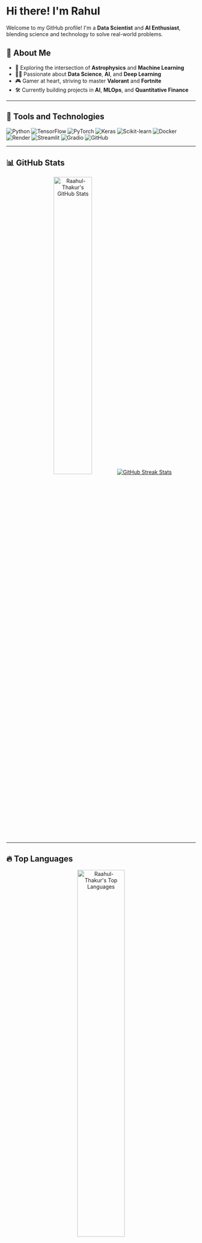 # Hi there!  I'm Rahul

Welcome to my GitHub profile! I'm a **Data Scientist** and **AI Enthusiast**, blending science and technology to solve real-world problems. 

## 🚀 About Me

- 🌌 Exploring the intersection of **Astrophysics** and **Machine Learning**
- 🧑‍💻 Passionate about **Data Science**, **AI**, and **Deep Learning**
- 🎮 Gamer at heart, striving to master **Valorant** and **Fortnite**
- 🛠 Currently building projects in **AI**, **MLOps**, and **Quantitative Finance**

---

## 🔧 Tools and Technologies

![Python](https://img.shields.io/badge/Python-3776AB?style=for-the-badge&logo=python&logoColor=white)
![TensorFlow](https://img.shields.io/badge/TensorFlow-FF6F00?style=for-the-badge&logo=tensorflow&logoColor=white)
![PyTorch](https://img.shields.io/badge/PyTorch-EE4C2C?style=for-the-badge&logo=pytorch&logoColor=white)
![Keras](https://img.shields.io/badge/Keras-D00000?style=for-the-badge&logo=keras&logoColor=white)
![Scikit-learn](https://img.shields.io/badge/Scikit--learn-F7931E?style=for-the-badge&logo=scikit-learn&logoColor=white)
![Docker](https://img.shields.io/badge/Docker-2496ED?style=for-the-badge&logo=docker&logoColor=white)
![Render](https://img.shields.io/badge/Render-46E3B7?style=for-the-badge&logo=render&logoColor=white)
![Streamlit](https://img.shields.io/badge/Streamlit-FF4B4B?style=for-the-badge&logo=streamlit&logoColor=white)
![Gradio](https://img.shields.io/badge/Gradio-20BFA9?style=for-the-badge&logo=gradio&logoColor=white)
![GitHub](https://img.shields.io/badge/GitHub-181717?style=for-the-badge&logo=github&logoColor=white)

---

## 📊 GitHub Stats

<div align="center">
  <img src="https://github-readme-stats.vercel.app/api?username=Raahul-Thakur&show_icons=true&theme=radical" alt="Raahul-Thakur's GitHub Stats" width="45%" />
  <a href="https://git.io/streak-stats">
    <img src="https://github-readme-streak-stats-a7dv.vercel.app?user=Raahul-Thakur&theme=dark&border_radius=23&date_format=j%20M%5B%20Y%5D" alt="GitHub Streak Stats">
  </a>
</div>

---

## 🔥 Top Languages

<div align="center">
  <img src="https://github-readme-stats.vercel.app/api/top-langs/?username=Raahul-Thakur&layout=compact&theme=radical" alt="Raahul-Thakur's Top Languages" width="50%" />
</div>

---

## 💡 Featured Projects

### 🌟 [Computer Vision Challenge](https://github.com/Raahul-Thakur/Computer-Vision-Challenge-Fellowship.AI)
- Developed a deep learning model to classify flower images with high accuracy
- **Technologies**: Python, TensorFlow, Keras, Matplotlib

### 🌟 [NLP Assistant](https://github.com/Raahul-Thakur/NLP-Assistant)
- Built a news summarization, classification and event detection using BERT Models
- **Technologies**: Streamlit, Transformers, KeyBert, spaCy, TF-IDF, PDFplumber, Newspaper3k

### 🌟 [Credit Card Usage Segmentation](https://github.com/Raahul-Thakur/Credit-Card-Usage-Segmentation-Using-Unsupervised-Learning)
- Clustered credit card users to identify usage patterns using unsupervised learning
- **Technologies**: Python, Scikit-learn, Matplotlib, Seaborn

### 🌟 [Stellar Classification](https://github.com/Raahul-Thakur/Stellar-Classification)
- Classified celestial objects like stars, galaxies, and quasars using supervised learning
- **Technologies**: Python, Scikit-learn, Pandas, Matplotlib

### 🌟 [Black Scholes Calculator](https://github.com/Raahul-Thakur/Black-Scholes-Calculator)
- Built a comprehensive web application for options pricing and analysis, powered by the Black-Scholes model. 
- **Technologies**: Python, Numpy, Pandas, Matplotlib, seaborn, finance, streamlit

---

## 🌟 Connect with Me

[![LinkedIn](https://img.shields.io/badge/LinkedIn-0077B5?style=for-the-badge&logo=linkedin&logoColor=white)](https://www.linkedin.com/in/rahul-t-171458190/)
[![Instagram](https://img.shields.io/badge/Instagram-E4405F?style=for-the-badge&logo=instagram&logoColor=white)](https://www.instagram.com/lifeofraahul)

---

## 🖥 Visitor Count
<div align="center">
  <img src="https://komarev.com/ghpvc/?username=Raahul-Thakur&color=blueviolet&style=flat-square" alt="Profile Views" />
</div>

